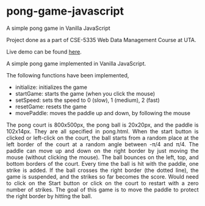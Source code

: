 # pong-game-javascript
A simple pong game in Vanilla JavaScript

Project done as a part of CSE-5335 Web Data Management Course at UTA.

Live demo can be found <a href="https://pong-game-javascript.herokuapp.com/">here</a>.

A simple pong game implemented in Vanilla JavaScript.

The following functions have been implemented,

- initialize: initializes the game
- startGame: starts the game (when you click the mouse)
- setSpeed: sets the speed to 0 (slow), 1 (medium), 2 (fast)
- resetGame: resets the game
- movePaddle: moves the paddle up and down, by following the mouse

<p align=justify>The pong court is 800x500px, the pong ball is 20x20px, and the paddle is 102x14px. They are all specified in pong.html. When the start button is clicked or left-click on the court, the ball starts from a random place at the left border of the court at a random angle between -π/4 and π/4. The paddle can move up and down on the right border by just moving the mouse (without clicking the mouse). The ball bounces on the left, top, and bottom borders of the court. Every time the ball is hit with the paddle, one strike is added. If the ball crosses the right border (the dotted line), the game is suspended, and the strikes so far becomes the score. Would need to click on the Start button or click on the court to restart with a zero number of strikes. The goal of this game is to move the paddle to protect the right border by hitting the ball.</p>
